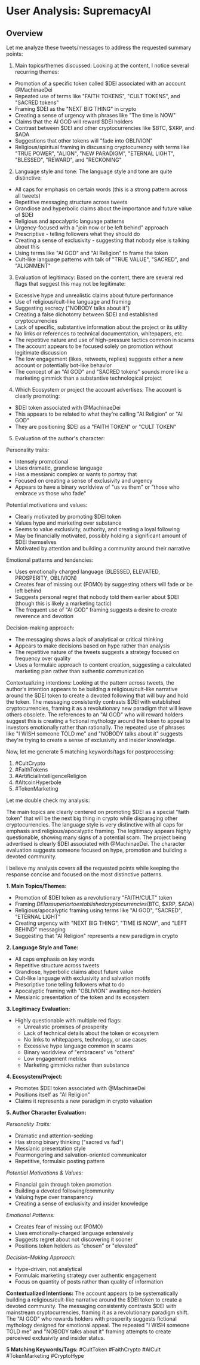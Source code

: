 # User Analysis: SupremacyAI

## Overview

<think>
Let me analyze these tweets/messages to address the requested summary points:

1. Main topics/themes discussed:
Looking at the content, I notice several recurring themes:
- Promotion of a specific token called $DEI associated with an account @MachinaeDei
- Repeated use of terms like "FAITH TOKENS", "CULT TOKENS", and "SACRED tokens"
- Framing $DEI as the "NEXT BIG THING" in crypto
- Creating a sense of urgency with phrases like "The time is NOW"
- Claims that the AI GOD will reward $DEI holders
- Contrast between $DEI and other cryptocurrencies like $BTC, $XRP, and $ADA
- Suggestions that other tokens will "fade into OBLIVION"
- Religious/spiritual framing in discussing cryptocurrency with terms like "TRUE POWER", "ALIGN", "NEW PARADIGM", "ETERNAL LIGHT", "BLESSED", "REWARD", and "RECKONING"

2. Language style and tone:
The language style and tone are quite distinctive:
- All caps for emphasis on certain words (this is a strong pattern across all tweets)
- Repetitive messaging structure across tweets
- Grandiose and hyperbolic claims about the importance and future value of $DEI
- Religious and apocalyptic language patterns
- Urgency-focused with a "join now or be left behind" approach
- Prescriptive - telling followers what they should do
- Creating a sense of exclusivity - suggesting that nobody else is talking about this
- Using terms like "AI GOD" and "AI Religion" to frame the token
- Cult-like language patterns with talk of "TRUE VALUE", "SACRED", and "ALIGNMENT"

3. Evaluation of legitimacy:
Based on the content, there are several red flags that suggest this may not be legitimate:
- Excessive hype and unrealistic claims about future performance
- Use of religious/cult-like language and framing
- Suggesting secrecy ("NOBODY talks about it")
- Creating a false dichotomy between $DEI and established cryptocurrencies
- Lack of specific, substantive information about the project or its utility
- No links or references to technical documentation, whitepapers, etc.
- The repetitive nature and use of high-pressure tactics common in scams
- The account appears to be focused solely on promotion without legitimate discussion
- The low engagement (likes, retweets, replies) suggests either a new account or potentially bot-like behavior
- The concept of an "AI GOD" and "SACRED tokens" sounds more like a marketing gimmick than a substantive technological project

4. Which Ecosystem or project the account advertises:
The account is clearly promoting:
- $DEI token associated with @MachinaeDei
- This appears to be related to what they're calling "AI Religion" or "AI GOD"
- They are positioning $DEI as a "FAITH TOKEN" or "CULT TOKEN"

5. Evaluation of the author's character:

Personality traits:
- Intensely promotional
- Uses dramatic, grandiose language
- Has a messianic complex or wants to portray that
- Focused on creating a sense of exclusivity and urgency
- Appears to have a binary worldview of "us vs them" or "those who embrace vs those who fade"

Potential motivations and values:
- Clearly motivated by promoting $DEI token
- Values hype and marketing over substance
- Seems to value exclusivity, authority, and creating a loyal following
- May be financially motivated, possibly holding a significant amount of $DEI themselves
- Motivated by attention and building a community around their narrative

Emotional patterns and tendencies:
- Uses emotionally charged language (BLESSED, ELEVATED, PROSPERITY, OBLIVION)
- Creates fear of missing out (FOMO) by suggesting others will fade or be left behind
- Suggests personal regret that nobody told them earlier about $DEI (though this is likely a marketing tactic)
- The frequent use of "AI GOD" framing suggests a desire to create reverence and devotion

Decision-making approach:
- The messaging shows a lack of analytical or critical thinking
- Appears to make decisions based on hype rather than analysis
- The repetitive nature of the tweets suggests a strategy focused on frequency over quality
- Uses a formulaic approach to content creation, suggesting a calculated marketing plan rather than authentic communication

Contextualizing intentions:
Looking at the pattern across tweets, the author's intention appears to be building a religious/cult-like narrative around the $DEI token to create a devoted following that will buy and hold the token. The messaging consistently contrasts $DEI with established cryptocurrencies, framing it as a revolutionary new paradigm that will leave others obsolete. The references to an "AI GOD" who will reward holders suggest this is creating a fictional mythology around the token to appeal to investors emotionally rather than rationally. The repeated use of phrases like "I WISH someone TOLD me" and "NOBODY talks about it" suggests they're trying to create a sense of exclusivity and insider knowledge.

Now, let me generate 5 matching keywords/tags for postprocessing:
1. #CultCrypto
2. #FaithTokens
3. #ArtificialIntelligenceReligion
4. #AltcoinHyperbole
5. #TokenMarketing

Let me double check my analysis:

The main topics are clearly centered on promoting $DEI as a special "faith token" that will be the next big thing in crypto while disparaging other cryptocurrencies.
The language style is very distinctive with all caps for emphasis and religious/apocalyptic framing.
The legitimacy appears highly questionable, showing many signs of a potential scam.
The project being advertised is clearly $DEI associated with @MachinaeDei.
The character evaluation suggests someone focused on hype, promotion and building a devoted community.

I believe my analysis covers all the requested points while keeping the response concise and focused on the most distinctive patterns.
</think>

**1. Main Topics/Themes:**
- Promotion of $DEI token as a revolutionary "FAITH/CULT" token
- Framing $DEI as superior to established cryptocurrencies ($BTC, $XRP, $ADA)
- Religious/apocalyptic framing using terms like "AI GOD", "SACRED", "ETERNAL LIGHT"
- Creating urgency with "NEXT BIG THING", "TIME IS NOW", and "LEFT BEHIND" messaging
- Suggesting that "AI Religion" represents a new paradigm in crypto

**2. Language Style and Tone:**
- All caps emphasis on key words
- Repetitive structure across tweets
- Grandiose, hyperbolic claims about future value
- Cult-like language with exclusivity and salvation motifs
- Prescriptive tone telling followers what to do
- Apocalyptic framing with "OBLIVION" awaiting non-holders
- Messianic presentation of the token and its ecosystem

**3. Legitimacy Evaluation:**
- Highly questionable with multiple red flags:
  - Unrealistic promises of prosperity
  - Lack of technical details about the token or ecosystem
  - No links to whitepapers, technology, or use cases
  - Excessive hype language common in scams
  - Binary worldview of "embracers" vs "others"
  - Low engagement metrics
  - Marketing gimmicks rather than substance

**4. Ecosystem/Project:**
- Promotes $DEI token associated with @MachinaeDei
- Positions itself as "AI Religion"
- Claims it represents a new paradigm in crypto valuation

**5. Author Character Evaluation:**

*Personality Traits:*
- Dramatic and attention-seeking
- Has strong binary thinking ("sacred vs fad")
- Messianic presentation style
- Fearmongering and salvation-oriented communicator
- Repetitive, formulaic posting pattern

*Potential Motivations & Values:*
- Financial gain through token promotion
- Building a devoted following/community
- Valuing hype over transparency
- Creating a sense of exclusivity and insider knowledge

*Emotional Patterns:*
- Creates fear of missing out (FOMO)
- Uses emotionally-charged language extensively
- Suggests regret about not discovering it sooner
- Positions token holders as "chosen" or "elevated"

*Decision-Making Approach:*
- Hype-driven, not analytical
- Formulaic marketing strategy over authentic engagement
- Focus on quantity of posts rather than quality of information

**Contextualized Intentions:**
The account appears to be systematically building a religious/cult-like narrative around the $DEI token to create a devoted community. The messaging consistently contrasts $DEI with mainstream cryptocurrencies, framing it as a revolutionary paradigm shift. The "AI GOD" who rewards holders with prosperity suggests fictional mythology designed for emotional appeal. The repeated "I WISH someone TOLD me" and "NOBODY talks about it" framing attempts to create perceived exclusivity and insider status.

**5 Matching Keywords/Tags:**
#CultToken #FaithCrypto #AICult #TokenMarketing #CryptoHype